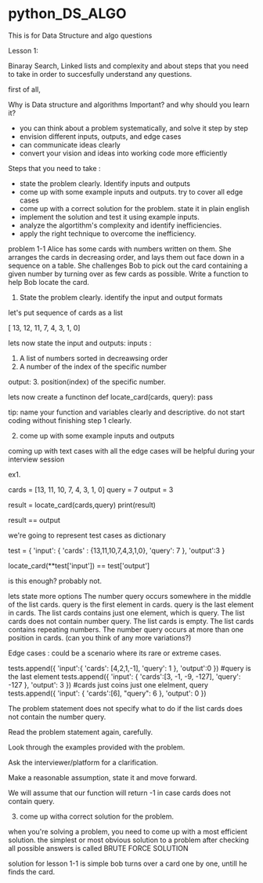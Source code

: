 # python_DS_ALGO
This is for Data Structure and algo questions 

Lesson 1: 

Binaray Search, Linked lists and complexity and about steps that you need to take in order to succesfully understand any questions.

first of all, 

Why is Data structure and algorithms Important? and why should you learn it?

  - you can think about a problem systematically, and solve it step by  step
  - envision different inputs, outputs, and edge cases
  - can communicate ideas clearly
  - convert your vision and ideas into working code more efficiently


Steps that you need to take :



- state the problem clearly. Identify inputs and outputs
- come up with some example inputs and outputs. try to cover all edge cases
- come up with a correct solution for the problem. state it in plain english
- implement the solution and test it using example inputs.
- analyze the algortithm's complexity and identify inefficiencies.
- apply the right technique to overcome the inefficiency.


problem 1-1 Alice has some cards with numbers written on them. She arranges the cards in decreasing order, and lays them out face down in a sequence on a table. She challenges Bob to pick out the card containing a given number by turning over as few cards as possible. Write a function to help Bob locate the card.


1. State the problem clearly. identify the input and output formats

let's put sequence of cards as a list

[ 13, 12, 11, 7, 4, 3, 1, 0]

lets now state the input and outputs: 
inputs : 
1. A list of numbers sorted in decreawsing order
2. A number of the index of the specific number

output:
3. position(index) of the specific number.

lets now create a functinon
def locate_card(cards, query):
  pass


tip: 
name your function and variables clearly and descriptive.
do not start coding without finishing step 1 clearly.

2. come up with some example inputs and outputs

coming up with text cases with all the edge cases will be helpful during your interview session

ex1.

cards = [13, 11, 10, 7, 4, 3, 1, 0]
query = 7
output = 3 

result = locate_card(cards,query)
print(result)

result == output

we're going to represent test cases as dictionary

test = {
    'input': {
        'cards' : {13,11,10,7,4,3,1,0},
        'query': 7
    },
    'output':3
}

locate_card(**test['input']) == test['output']

is this enough? probably not.

lets state more options
The number query occurs somewhere in the middle of the list cards.
query is the first element in cards.
query is the last element in cards.
The list cards contains just one element, which is query.
The list cards does not contain number query.
The list cards is empty.
The list cards contains repeating numbers.
The number query occurs at more than one position in cards.
(can you think of any more variations?)

Edge cases : could be a scenario where its rare or extreme cases.

tests.append({
    'input':{
        'cards': [4,2,1,-1],
        'query': 1
    },
    'output':0
})
#query is the last element
tests.append({
    'input': {
        'cards':[3, -1, -9, -127],
        'query': -127
    },
    'output': 3
})
#cards just coins just one elelment, query
tests.append({
    'input': {
        'cards':[6],
        "query": 6
    },
    'output': 0
})

The problem statement does not specify what to do if the list cards does not contain the number query.

Read the problem statement again, carefully.

Look through the examples provided with the problem.

Ask the interviewer/platform for a clarification.

Make a reasonable assumption, state it and move forward.

We will assume that our function will return -1 in case cards does not contain query.

3. come up witha correct solution for the problem.

when you're solving a problem, you need to come up with a most efficient solution.
the simplest or most obvious solution to a problem after checking all possible answers is called BRUTE FORCE SOLUTION

solution for lesson 1-1 is simple
bob turns over a card one by one, untill he finds the card.

